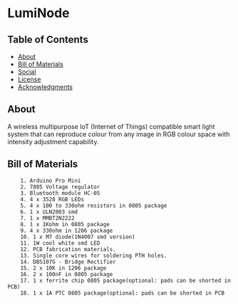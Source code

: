 # LumiNode

## Table of Contents
- [About](#about)
- [Bill of Materials](#bill-of-materials)
- [Social](#social)
- [License](#license)
- [Acknowledgments](#acknowledgments)

## About
A wireless multipurpose IoT (Internet of Things) compatible smart light system that can reproduce colour from any image in RGB colour space with intensity adjustment capability.

## Bill of Materials

        1. Arduino Pro Mini
        2. 7805 Voltage regulator
        3. Bluetooth module HC-05
        4. 4 x 3528 RGB LEDs
        5. 4 x 100 to 330ohm resistors in 0805 package
        6. 1 x ULN2003 smd
        7. 1 x MMBT2N2222
        8. 1 x 1Kohm in 0805 package
        9. 4 x 330ohm in 1206 package
        10. 1 x M7 diode(1N4007 smd version) 
        11. 1W cool white smd LED
        12. PCB fabrication materials.
        13. Single core wires for soldering PTH holes.
        14. DBS107G - Bridge Rectifier
        15. 2 x 10K in 1206 package
        16. 2 x 100nF in 0805 package
        17. 1 x ferrite chip 0805 package(optional: pads can be shorted in PCB)
        18. 1 x 1A PTC 0805 package(optional: pads can be shorted in PCB
        
 
